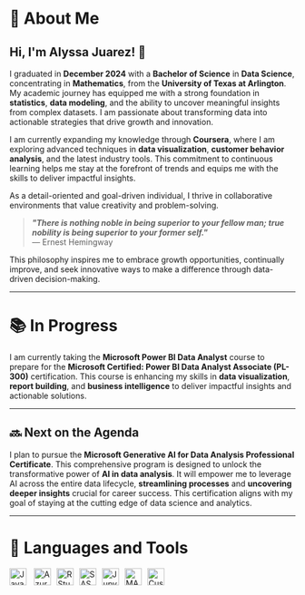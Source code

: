 # 🌱 About Me
## Hi, I'm Alyssa Juarez! 👋

I graduated in **December 2024** with a **Bachelor of Science** in **Data Science**, concentrating in **Mathematics**, from the **University of Texas at Arlington**. My academic journey has equipped me with a strong foundation in **statistics**, **data modeling**, and the ability to uncover meaningful insights from complex datasets. I am passionate about transforming data into actionable strategies that drive growth and innovation.

I am currently expanding my knowledge through **Coursera**, where I am exploring advanced techniques in **data visualization**, **customer behavior analysis**, and the latest industry tools. This commitment to continuous learning helps me stay at the forefront of trends and equips me with the skills to deliver impactful insights.

As a detail-oriented and goal-driven individual, I thrive in collaborative environments that value creativity and problem-solving.

> **_"There is nothing noble in being superior to your fellow man; true nobility is being superior to your former self."_**  
> — Ernest Hemingway

This philosophy inspires me to embrace growth opportunities, continually improve, and seek innovative ways to make a difference through data-driven decision-making.

---

# 📚 In Progress

I am currently taking the **Microsoft Power BI Data Analyst** course to prepare for the **Microsoft Certified: Power BI Data Analyst Associate (PL-300)** certification. This course is enhancing my skills in **data visualization**, **report building**, and **business intelligence** to deliver impactful insights and actionable solutions.

---

## 🔜 Next on the Agenda

I plan to pursue the **Microsoft Generative AI for Data Analysis Professional Certificate**. This comprehensive program is designed to unlock the transformative power of **AI in data analysis**. It will empower me to leverage AI across the entire data lifecycle, **streamlining processes** and **uncovering deeper insights** crucial for career success. This certification aligns with my goal of staying at the cutting edge of data science and analytics.

---

# :toolbox: Languages and Tools
<div style="display: flex; align-items: center;">
<img align="left" alt="Java" width="30px" style="padding-right:10px;" src="https://cdn.jsdelivr.net/gh/devicons/devicon@latest/icons/python/python-original.svg" />
<img alt="Azure SQL Database" width="30px" style="padding-right:10px;" src="https://cdn.jsdelivr.net/gh/devicons/devicon@latest/icons/azuresqldatabase/azuresqldatabase-original.svg" />
<img alt="RStudio" width="30px" style="padding-right:10px;" src="https://cdn.jsdelivr.net/gh/devicons/devicon@latest/icons/rstudio/rstudio-original.svg" />
<img alt="SAS" width="30px" style="padding-right:10px;" src="https://cdn.icon-icons.com/icons2/2699/PNG/512/sas_logo_icon_170761.png" />
<img alt="Jupyter" width="30px" style="padding-right:10px;" src="https://cdn.jsdelivr.net/gh/devicons/devicon@latest/icons/jupyter/jupyter-original-wordmark.svg" />
<img alt="MATLAB" width="30px" style="padding-right:10px;" src="https://cdn.jsdelivr.net/gh/devicons/devicon@latest/icons/matlab/matlab-original.svg" />
<img alt="Custom Icon" width="30px" style="padding-right:10px;" src="https://github.com/user-attachments/assets/117edbfc-009f-4358-a107-22b84b737528" />
</div>





<!-- ## Check Out My New Repository: AlyssaDataHub!

I’m excited to share my new repository, **[AlyssaDataHub](https://github.com/AlyssaDataHub/AlyssaDataHub)**, created on **January 7th, 2025**. It’s still pretty new, but I’m actively working on it to build a space for exploring and growing in the world of data. My goal is to include:

- 📚 **Cheat Sheets**: Quick-reference guides for tools like SQL, Python, Power BI, and Excel.  
- 💻 **Projects**: Practical examples of data analytics and real-world applications.  
- 📎 **Resources**: Curated links and materials to support learning in data-related fields.  

**Why Check It Out?**  
AlyssaDataHub reflects my ongoing learning journey and my commitment to simplifying complex topics. While it’s still a work in progress, I aim to grow it into a valuable resource hub for myself and others who are building their foundation in data-related fields.

➡️ **[Visit AlyssaDataHub here!](https://github.com/AlyssaDataHub/AlyssaDataHub)**
-->
